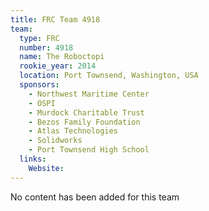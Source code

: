 ```yaml
---
title: FRC Team 4918
team:
  type: FRC
  number: 4918
  name: The Roboctopi
  rookie_year: 2014
  location: Port Townsend, Washington, USA
  sponsors:
    - Northwest Maritime Center
    - OSPI
    - Murdock Charitable Trust
    - Bezos Family Foundation
    - Atlas Technologies
    - Solidworks
    - Port Townsend High School
  links:
    Website: 
---
```

No content has been added for this team